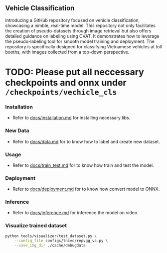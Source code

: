 ## Vehicle Classification
Introducing a GitHub repository focused on vehicle classification, showcasing a nimble, real-time model.
This repository not only facilitates the creation of pseudo-datasets through image retrieval but also offers detailed guidance on labeling using CVAT.
It demonstrates how to leverage the pseudo-labeling tool for smooth model training and deployment.
The repository is specifically designed for classifying Vietnamese vehicles at toll booths, with images collected from a top-down perspective.

# TODO: Please put all neccessary checkpoints and onnx under `/checkpoints/vechicle_cls`

### Installation
- Refer to [docs/installation.md](docs/installation.md) for installing necessary libs.

### New Data 
- Refer to [docs/data.md](docs/data.md) for to know how to label and create new dataset.

### Usage
- Refer to [docs/train_test.md](docs/train_test.md) for to know how train and test the model.

### Deployment
- Refer to [docs/deployment.md](docs/deployment.md) for to know how convert model to ONNX.

### Inference 
- Refer to [docs/inference.md](docs/inference.md) for inference the model on video.


### Visualize trained dataset
```bash
python tools/visualizer/test_dataset.py \
    --config_file configs/tnivc/repvgg_vc.py \
    --save_img_dir ./cache/debugdata
```

